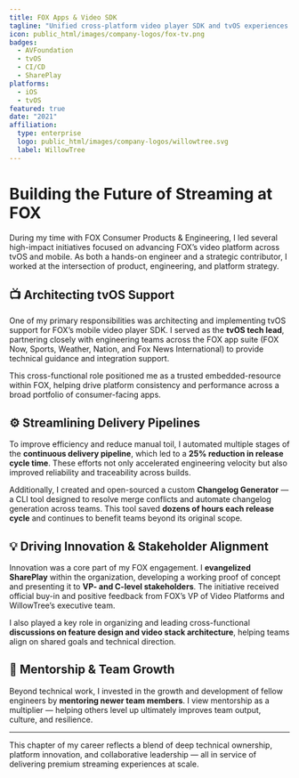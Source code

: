 ```yaml
---
title: FOX Apps & Video SDK
tagline: "Unified cross-platform video player SDK and tvOS experiences for FOX Now, Sports, Nation, and News."
icon: public_html/images/company-logos/fox-tv.png
badges:
  - AVFoundation
  - tvOS
  - CI/CD
  - SharePlay
platforms:
  - iOS
  - tvOS
featured: true
date: "2021"
affiliation:
  type: enterprise
  logo: public_html/images/company-logos/willowtree.svg
  label: WillowTree
---
```


# Building the Future of Streaming at FOX

During my time with FOX Consumer Products & Engineering, I led several high-impact initiatives focused on advancing FOX’s video platform across tvOS and mobile. As both a hands-on engineer and a strategic contributor, I worked at the intersection of product, engineering, and platform strategy.

## 📺 Architecting tvOS Support

One of my primary responsibilities was architecting and implementing tvOS support for FOX’s mobile video player SDK. I served as the **tvOS tech lead**, partnering closely with engineering teams across the FOX app suite (FOX Now, Sports, Weather, Nation, and Fox News International) to provide technical guidance and integration support.

This cross-functional role positioned me as a trusted embedded-resource within FOX, helping drive platform consistency and performance across a broad portfolio of consumer-facing apps.

## ⚙️ Streamlining Delivery Pipelines

To improve efficiency and reduce manual toil, I automated multiple stages of the **continuous delivery pipeline**, which led to a **25% reduction in release cycle time**. These efforts not only accelerated engineering velocity but also improved reliability and traceability across builds.

Additionally, I created and open-sourced a custom **Changelog Generator** — a CLI tool designed to resolve merge conflicts and automate changelog generation across teams. This tool saved **dozens of hours each release cycle** and continues to benefit teams beyond its original scope.

## 💡 Driving Innovation & Stakeholder Alignment

Innovation was a core part of my FOX engagement. I **evangelized SharePlay** within the organization, developing a working proof of concept and presenting it to **VP- and C-level stakeholders**. The initiative received official buy-in and positive feedback from FOX’s VP of Video Platforms and WillowTree’s executive team.

I also played a key role in organizing and leading cross-functional **discussions on feature design and video stack architecture**, helping teams align on shared goals and technical direction.

## 🌱 Mentorship & Team Growth

Beyond technical work, I invested in the growth and development of fellow engineers by **mentoring newer team members**. I view mentorship as a multiplier — helping others level up ultimately improves team output, culture, and resilience.

---

This chapter of my career reflects a blend of deep technical ownership, platform innovation, and collaborative leadership — all in service of delivering premium streaming experiences at scale.
